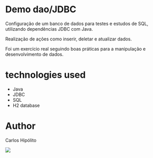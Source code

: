 <h1>Demo dao/JDBC</h1>


<p> Configuração de um banco de dados para testes e estudos de SQL, utilizando dependências JDBC com Java.
<br>

Realização de ações como inserir, deletar e atualizar dados.
<br>

Foi um exercício real  seguindo boas práticas para a manipulação e desenvolvimento de dados.
<br>
# technologies used
- Java
- JDBC
- SQL 
- H2 database


# Author


Carlos Hipólito

<a href="https://www.linkedin.com/in/carlos-hipol09?lipi=urn%3Ali%3Apage%3Ad_flagship3_profile_view_base_contact_details%3BQy7QC2wQRW6aXZGgsXRY5Q%3D%3D" target="_blank"><img src="https://img.shields.io/badge/LinkedIn-0077B5?style=for-the-badge&logo=linkedin&logoColor=white"></a>

